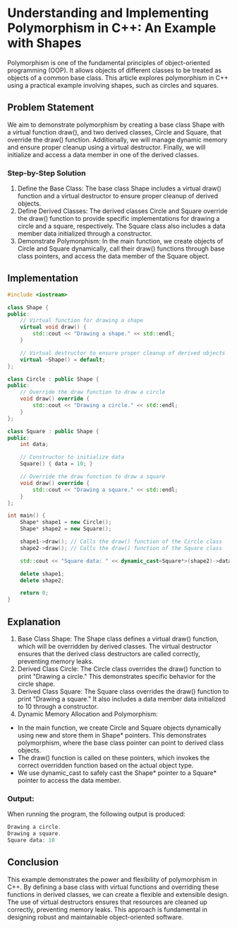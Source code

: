 # Understanding and Implementing Polymorphism in C++: An Example with Shapes
Polymorphism is one of the fundamental principles of object-oriented programming (OOP). It allows objects of different classes to be treated as objects of a common base class. This article explores polymorphism in C++ using a practical example involving shapes, such as circles and squares.

## Problem Statement
We aim to demonstrate polymorphism by creating a base class Shape with a virtual function draw(), and two derived classes, Circle and Square, that override the draw() function. Additionally, we will manage dynamic memory and ensure proper cleanup using a virtual destructor. Finally, we will initialize and access a data member in one of the derived classes.

### Step-by-Step Solution
1. Define the Base Class: 
   The base class Shape includes a virtual draw() function and a virtual destructor to ensure proper cleanup of derived objects.
2. Define Derived Classes: 
   The derived classes Circle and Square override the draw() function to provide specific implementations for drawing a circle and a square, respectively. The Square class also includes a data member data initialized through a constructor.
3. Demonstrate Polymorphism: 
   In the main function, we create objects of Circle and Square dynamically, call their draw() functions through base class pointers, and access the data member of the Square object.

## Implementation
```cpp
#include <iostream>

class Shape {
public:
    // Virtual function for drawing a shape
    virtual void draw() {
        std::cout << "Drawing a shape." << std::endl;
    }

    // Virtual destructor to ensure proper cleanup of derived objects
    virtual ~Shape() = default;
};

class Circle : public Shape {
public:
    // Override the draw function to draw a circle
    void draw() override {
        std::cout << "Drawing a circle." << std::endl;
    }
};

class Square : public Shape {
public:
    int data;

    // Constructor to initialize data
    Square() { data = 10; }

    // Override the draw function to draw a square
    void draw() override {
        std::cout << "Drawing a square." << std::endl;
    }
};

int main() {
    Shape* shape1 = new Circle();
    Shape* shape2 = new Square();

    shape1->draw(); // Calls the draw() function of the Circle class
    shape2->draw(); // Calls the draw() function of the Square class

    std::cout << "Square data: " << dynamic_cast<Square*>(shape2)->data << std::endl;

    delete shape1;
    delete shape2;

    return 0;
}

```

## Explanation
1. Base Class Shape: The Shape class defines a virtual draw() function, which will be overridden by derived classes. The virtual destructor ensures that the derived class destructors are called correctly, preventing memory leaks.
2. Derived Class Circle: The Circle class overrides the draw() function to print "Drawing a circle." This demonstrates specific behavior for the circle shape.
3. Derived Class Square: The Square class overrides the draw() function to print "Drawing a square." It also includes a data member data initialized to 10 through a constructor.
4. Dynamic Memory Allocation and Polymorphism: 
- In the main function, we create Circle and Square objects dynamically using new and store them in Shape* pointers. This demonstrates polymorphism, where the base class pointer can point to derived class objects.
- The draw() function is called on these pointers, which invokes the correct overridden function based on the actual object type.
- We use dynamic_cast to safely cast the Shape* pointer to a Square* pointer to access the data member.

### Output:

When running the program, the following output is produced:

```cpp
Drawing a circle.
Drawing a square.
Square data: 10
```

## Conclusion
This example demonstrates the power and flexibility of polymorphism in C++. By defining a base class with virtual functions and overriding these functions in derived classes, we can create a flexible and extensible design. The use of virtual destructors ensures that resources are cleaned up correctly, preventing memory leaks. This approach is fundamental in designing robust and maintainable object-oriented software.
